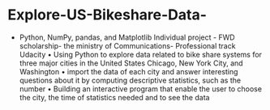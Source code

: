 # Explore-US-Bikeshare-Data-
 - Python, NumPy, pandas, and Matplotlib
Individual project - FWD scholarship- the ministry of Communications- Professional track Udacity • Using Python to explore data related to bike share systems for three major cities in the United States Chicago, New York City, and Washington • import the data of each city and answer interesting questions about it by computing descriptive statistics, such as the number • Building an interactive program that enable the user to choose the city, the time of statistics needed and to see the data
